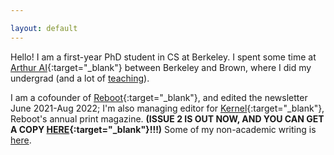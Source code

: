 ```yaml
---

layout: default
---
```

Hello! I am a first-year PhD student in CS at Berkeley. I spent some time at [Arthur AI](http://www.arthur.ai){:target="_blank"} between Berkeley and Brown, where I did my undergrad (and a lot of [teaching](https://www.jessicad.ai/teaching.html)). 

I am a cofounder of [Reboot](https://reboothq.substack.com/about){:target="_blank"}, and edited the newsletter June 2021-Aug 2022; I'm also managing editor for [Kernel](https://kernelmag.io/){:target="_blank"}, Reboot's annual print magazine. **(ISSUE 2 IS OUT NOW, AND YOU CAN GET A COPY [HERE](https://kernelmag.io/){:target="_blank"}!!!)** Some of my non-academic writing is [here](http://www.jessicad.ai/writing.html).
